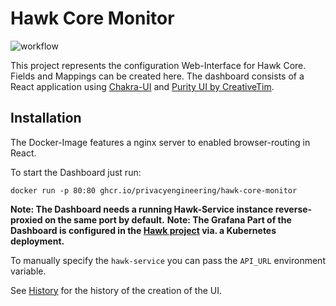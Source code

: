 # Hawk Core Monitor

![workflow](https://github.com/PrivacyEngineering/hawk-core-monitor/actions/workflows/main.yml/badge.svg)

This project represents the configuration Web-Interface for Hawk Core. Fields and Mappings can be created here. The
dashboard consists of a React application using [Chakra-UI](https://chakra-ui.com)
and [Purity UI by CreativeTim](https://github.com/creativetimofficial/purity-ui-dashboard).

## Installation

The Docker-Image features a nginx server to enabled browser-routing in React.

To start the Dashboard just run:

```
docker run -p 80:80 ghcr.io/privacyengineering/hawk-core-monitor
```

**Note: The Dashboard needs a running Hawk-Service instance reverse-proxied on the same port by default.**
**Note: The Grafana Part of the Dashboard is configured in
the [Hawk project](https://github.com/PrivacyEngineering/hawk) via. a Kubernetes deployment.**

To manually specify the `hawk-service` you can pass the `API_URL` environment variable.

See [History](HISTORY.md) for the history of the creation of the UI.

